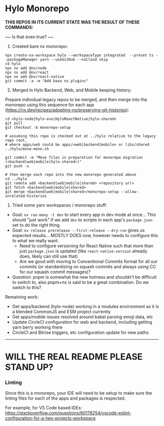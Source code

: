 # Hylo Monorepo

**THIS REPOS IN ITS CURRENT STATE WAS THE RESULT OF THESE COMMANDS:**

~~ Is that even true? ~~

1. Created bare nx monorepo:

```
npx create-nx-workspace hylo --workspaceType integrated  --preset ts --packageManager yarn --useGitHub --nxCloud skip
cd hylo
npx nx add @nx/node
npx nx add @nx/react
npx nx add @nx/react-native
git commit -a -m "Add base nx plugins"
```

2. Merged in Hylo Backend, Web, and Mobile keeping history:

Prepare individual legacy repos to be merged, and then merge into the monorepo using this sequence for each app (https://nx.dev/recipes/adopting-nx/preserving-git-histories):

```
cd <hylo-node|hylo-evo|HyloReactNative|hylo-shared>
git pull
git checkout -b monorepo-setup

# assuming this repo is checked out at ../hylo relative to the legacy repo root,
# where apps/web could be apps/<web|backend|mobile> or libs/shared
../hylo/move-mono.sh

git commit -m "Move files in preparation for monorepo migration (<backend|web|mobile|hylo-shared>)"
git push -u

# then merge each repo into the new monorepo generated above
cd ../hylo
git remote add <backend|web|mobile|shared> <repository url>
git fetch <backend|web|mobile|shared>
git merge <backend|web|mobile|shared>/monorepo-setup --allow-unrelated-histories
```

1. Tried some yarn workspaces / monorepo stuff:

* Goal: `nx run-many -t dev` to start every app in dev mode at once... This should "just work" if we add `dev` to scripts in each app's `package.json` set to do the right thing.
* Goal: `nx release prerelease --first-release --dry-run` gives us expected results... MOSTLY DOES now, however needs to configure this to what we really want.
  - Need to configure versioning for React Native such that more than just `package.json` is updated (like `react-native-version` already does, likely can still use that)
  - Are we good with moving to Conventional Commits format for all our commits (or standardizing on squash commits and always using CC for our squash commit messages)?
* Question: pnpm is somewhat the new hotness and shouldn't be difficult to switch to, also pnpm+nx is said to be a great combination. Do we switch to this?

Remaining work:
* Get apps/backend (hylo-node) working in a modules environment as it is a blended CommonJS and ESM project currently
* Get apps/mobile issues resolved around babel parsing emoji data, etc
* Update CircleCI configuration for web and backend, including getting yarn berry working there
* CircleCI and Bitrise triggers, etc configuration update for new paths

----

# WILL THE REAL README PLEASE STAND UP?

### Linting

Since this is a monorepo, your IDE will need to be setup to make sure the linting files for each of the apps and packages is respected.

For example, for VS Code based IDEs: https://stackoverflow.com/questions/60178254/vscode-eslint-configuration-for-a-two-projects-workspace